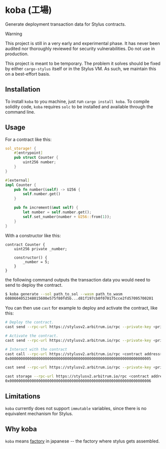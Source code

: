 # koba (工場)

Generate deployment transaction data for Stylus contracts.

> [!WARNING]
> This project is still in a very early and experimental phase. It has never
> been audited nor thoroughly reviewed for security vulnerabilities. Do not use
> in production.
>
> This project is meant to be temporary. The problem it solves should be fixed
> by either `cargo-stylus` itself or in the Stylus VM. As such, we maintain this
> on a best-effort basis.

## Installation

To install `koba` to you machine, just run `cargo install koba`. To compile
solidity code, `koba` requires `solc` to be installed and available through the
command line.

## Usage

For a contract like this:

```rust
sol_storage! {
    #[entrypoint]
    pub struct Counter {
        uint256 number;
    }
}

#[external]
impl Counter {
    pub fn number(&self) -> U256 {
        self.number.get()
    }

    pub fn increment(&mut self) {
        let number = self.number.get();
        self.set_number(number + U256::from(1));
    }
}
```

With a constructor like this:

```solidity
contract Counter {
    uint256 private _number;

    constructor() {
        _number = 5;
    }
}
```

the following command outputs the transaction data you would need to send to
deploy the contract.

```sh
$ koba generate --sol path_to_sol --wasm path_to_wasm
6080604052348015600e575f80fd5b...d81f197cb0f070175cce2fd57095700201
```

You can then use `cast` for example to deploy and activate the contract, like
this:

```sh
# Deploy the contract.
cast send --rpc-url https://stylusv2.arbitrum.io/rpc --private-key <private-key> --create <koba output>

# Activate the contract.
cast send --rpc-url https://stylusv2.arbitrum.io/rpc --private-key <private-key> --value "0.0001ether" 0x0000000000000000000000000000000000000071 "activateProgram(address)(uint16,uint256)" <contract address>

# Interact with the contract
cast call --rpc-url https://stylusv2.arbitrum.io/rpc <contract address> "number()"
0x0000000000000000000000000000000000000000000000000000000000000005

cast send --rpc-url https://stylusv2.arbitrum.io/rpc --private-key <private-key> <contract address> "increment()"

cast storage --rpc-url https://stylusv2.arbitrum.io/rpc <contract address> 0
0x0000000000000000000000000000000000000000000000000000000000000006
```

## Limitations

`koba` currently does not support `immutable` variables, since there is no
equivalent mechanism for Stylus.

## Why koba

`koba` means [factory](https://jisho.org/search/%E5%B7%A5%E5%A0%B4) in japanese
-- the factory where stylus gets assembled.
